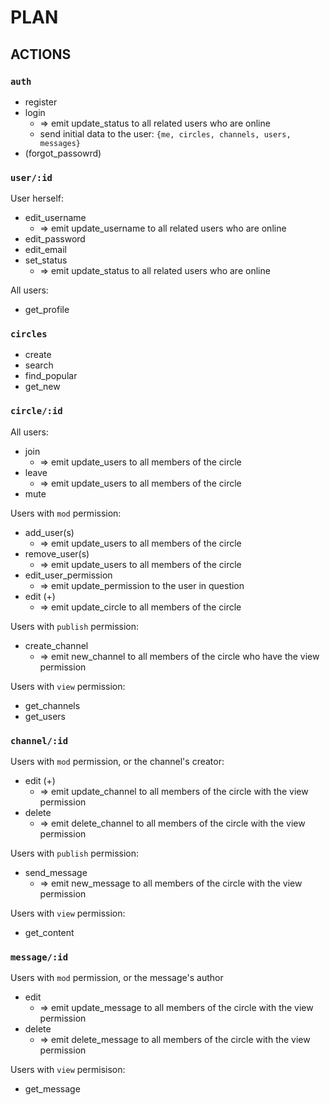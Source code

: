 # PLAN

## ACTIONS

### `auth`
- register
- login
  - => emit update_status to all related users who are online
  - send initial data to the user: `{me, circles, channels, users, messages}`
- (forgot_passowrd)

### `user/:id`
User herself:
- edit_username 
  - => emit update_username to all related users who are online
- edit_password
- edit_email
- set_status
  - => emit update_status to all related users who are online

All users:
- get_profile

### `circles`
- create
- search
- find_popular
- get_new

### `circle/:id`
All users:
- join
  - => emit update_users to all members of the circle
- leave
  - => emit update_users to all members of the circle
- mute

Users with `mod` permission:
- add_user(s)
  - => emit update_users to all members of the circle
- remove_user(s)
  - => emit update_users to all members of the circle
- edit_user_permission
  - => emit update_permission to the user in question
- edit (+) 
  - => emit update_circle to all members of the circle

Users with `publish` permission:
- create_channel
  - => emit new_channel to all members of the circle who have the view permission

Users with `view` permission:
- get_channels
- get_users

### `channel/:id`
Users with `mod` permission, or the channel's creator:
- edit (+)
  - => emit update_channel to all members of the circle with the view permission
- delete
  - => emit delete_channel to all members of the circle with the view permission
  
Users with `publish` permission:
- send_message
  - => emit new_message to all members of the circle with the view permission

Users with `view` permission:
- get_content

### `message/:id`
Users with `mod` permission, or the message's author
- edit
  - => emit update_message to all members of the circle with the view permission
- delete
  - => emit delete_message to all members of the circle with the view permission

Users with `view` permisison:
- get_message

